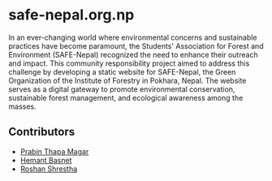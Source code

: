 # safe-nepal.org.np
In an ever-changing world where environmental concerns and sustainable practices have become paramount, the Students' Association for Forest and Environment (SAFE-Nepal) recognized the need to enhance their outreach and impact. This community responsibility project aimed to address this challenge by developing a static website for SAFE-Nepal, the Green Organization of the Institute of Forestry in Pokhara, Nepal. The website serves as a digital gateway to promote environmental conservation, sustainable forest management, and ecological awareness among the masses.



## Contributors
- [Prabin Thapa Magar](https://github.com/prabinay/)
- [Hemant Basnet](https://github.com/hemantbas09)
- [Roshan Shrestha](https://github.com/roxen-creator)
